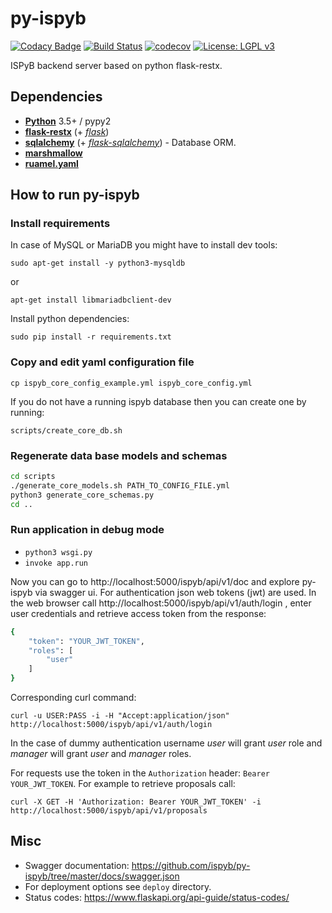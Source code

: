 # py-ispyb

[![Codacy Badge](https://api.codacy.com/project/badge/Grade/301f7c319e504a94950e7798bdb8cd31)](https://www.codacy.com/manual/IvarsKarpics/py-ispyb?utm_source=github.com&amp;utm_medium=referral&amp;utm_content=ispyb/py-ispyb&amp;utm_campaign=Badge_Grade)
[![Build Status](https://travis-ci.org/ispyb/py-ispyb.svg?branch=master)](https://travis-ci.org/ispyb/py-ispyb)
[![codecov](https://codecov.io/gh/ispyb/py-ispyb/branch/master/graph/badge.svg)](https://codecov.io/gh/ispyb/py-ispyb)
[![License: LGPL v3](https://img.shields.io/badge/License-LGPL%20v3-blue.svg)](https://www.gnu.org/licenses/lgpl-3.0)


ISPyB backend server based on python flask-restx.


## Dependencies

* [**Python**](https://www.python.org/) 3.5+ / pypy2
* [**flask-restx**](https://github.com/python-restx/flask-restx) (+
  [*flask*](http://flask.pocoo.org/))
* [**sqlalchemy**](http://www.sqlalchemy.org/) (+
  [*flask-sqlalchemy*](http://flask-sqlalchemy.pocoo.org/)) - Database ORM.
* [**marshmallow**](http://marshmallow.rtfd.org/)
* [**ruamel.yaml**](https://pypi.org/project/ruamel.yaml/)


## How to run py-ispyb

### Install requirements

In case of MySQL or MariaDB you might have to install dev tools:

`sudo apt-get install -y python3-mysqldb`

or

`apt-get install libmariadbclient-dev`

Install python dependencies:

`sudo pip install -r requirements.txt`

### Copy and edit yaml configuration file

`cp ispyb_core_config_example.yml ispyb_core_config.yml`

If you do not have a running ispyb database then you can create one by running:

`scripts/create_core_db.sh`

### Regenerate data base models and schemas

```bash
cd scripts
./generate_core_models.sh PATH_TO_CONFIG_FILE.yml
python3 generate_core_schemas.py
cd ..
```

### Run application in debug mode

* `python3 wsgi.py`
* `invoke app.run`

Now you can go to http://localhost:5000/ispyb/api/v1/doc and explore py-ispyb via swagger ui.
For authentication json web tokens (jwt) are used. In the web browser call http://localhost:5000/ispyb/api/v1/auth/login , enter user credentials and retrieve access token from the response:

```bash
{
    "token": "YOUR_JWT_TOKEN",
    "roles": [
        "user"
    ]
}
```

Corresponding curl command:

`curl -u USER:PASS -i -H "Accept:application/json" http://localhost:5000/ispyb/api/v1/auth/login`

In the case of dummy authentication username _user_ will grant _user_ role and _manager_ will grant _user_ and _manager_ roles. 

For requests use the token in the `Authorization` header: `Bearer YOUR_JWT_TOKEN`. For example to retrieve proposals call:

`curl -X GET -H 'Authorization: Bearer YOUR_JWT_TOKEN' -i http://localhost:5000/ispyb/api/v1/proposals`

## Misc

* Swagger documentation: https://github.com/ispyb/py-ispyb/tree/master/docs/swagger.json
* For deployment options see `deploy` directory.
* Status codes: https://www.flaskapi.org/api-guide/status-codes/

